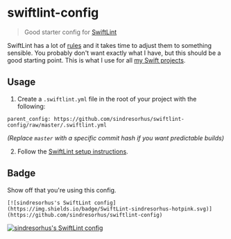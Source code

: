 # swiftlint-config

> Good starter config for [SwiftLint](https://github.com/realm/SwiftLint)

SwiftLint has a lot of [rules](https://github.com/realm/SwiftLint) and it takes time to adjust them to something sensible. You probably don't want exactly what I have, but this should be a good starting point. This is what I use for all [my Swift projects](https://github.com/search?q=user%3Asindresorhus+language%3Aswift).

## Usage

1. Create a `.swiftlint.yml` file in the root of your project with the following:

```
parent_config: https://github.com/sindresorhus/swiftlint-config/raw/master/.swiftlint.yml
```

*(Replace `master` with a specific commit hash if you want predictable builds)*

2. Follow the [SwiftLint setup instructions](https://github.com/realm/SwiftLint#installation).

## Badge

Show off that you're using this config.

```
[![sindresorhus's SwiftLint config](https://img.shields.io/badge/SwiftLint-sindresorhus-hotpink.svg)](https://github.com/sindresorhus/swiftlint-config)
```

[![sindresorhus's SwiftLint config](https://img.shields.io/badge/SwiftLint-sindresorhus-hotpink.svg)](https://github.com/sindresorhus/swiftlint-config)
